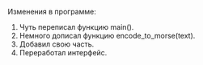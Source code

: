 Изменения в программе:

1. Чуть переписал функцию main().
2. Немного дописал функцию encode_to_morse(text).
3. Добавил свою часть.
4. Переработал интерфейс.
